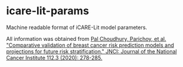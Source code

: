 # icare-lit-params
Machine readable format of iCARE-Lit model parameters.

All information was obtained from [Pal Choudhury, Parichoy, et al. "Comparative validation of breast cancer risk prediction models and projections for future risk stratification." JNCI: Journal of the National Cancer Institute 112.3 (2020): 278-285.](https://pmc.ncbi.nlm.nih.gov/articles/PMC7073933/)
